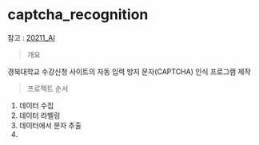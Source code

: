 # captcha_recognition

참고 : [20211_AI](https://github.com/bh2980/20211_AI)

> 개요

경북대학교 수강신청 사이트의 자동 입력 방지 문자(CAPTCHA) 인식 프로그램 제작

> 프로젝트 순서

1. 데이터 수집
2. 데이터 라벨링
3. 데이터에서 문자 추출
4. 
